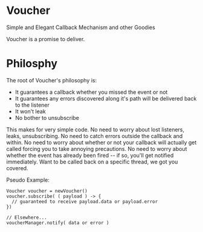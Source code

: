 # Voucher
Simple and Elegant Callback Mechanism and other Goodies

Voucher is a promise to deliver.

# Philosphy
The root of Voucher's philosophy is:
- It guarantees a callback whether you missed the event or not
- It guarantees any errors discovered along it's path will be delivered back to the listener
- It won't leak
- No bother to unsubscribe

This makes for very simple code.  No need to worry about lost listeners, leaks, unsubscribing.
No need to catch errors outside the callback and within.  No need to worry about whether or not your callback will actually get called forcing you to take annoying precautions.
No need to worry about whether the event has already been fired -- if so, you'll get notified immediately.
Want to be called back on a specific thread, we got you covered.

Pseudo Example:
```
Voucher voucher = newVoucher()
voucher.subscribe( ( payload ) -> {
  // guaranteed to receive payload.data or payload.error
})

// Elsewhere...
voucherManager.notify( data or error )
```


